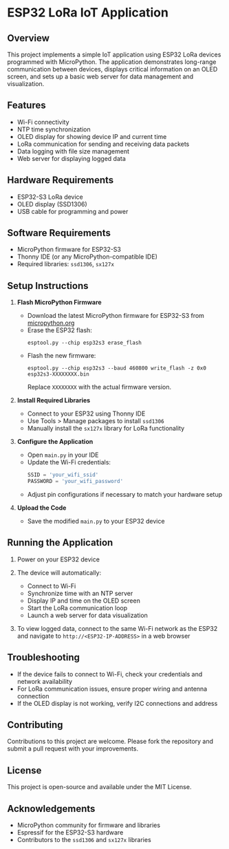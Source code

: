 # ESP32 LoRa IoT Application

## Overview

This project implements a simple IoT application using ESP32 LoRa devices programmed with MicroPython. The application demonstrates long-range communication between devices, displays critical information on an OLED screen, and sets up a basic web server for data management and visualization.

## Features

- Wi-Fi connectivity
- NTP time synchronization
- OLED display for showing device IP and current time
- LoRa communication for sending and receiving data packets
- Data logging with file size management
- Web server for displaying logged data

## Hardware Requirements

- ESP32-S3 LoRa device
- OLED display (SSD1306)
- USB cable for programming and power

## Software Requirements

- MicroPython firmware for ESP32-S3
- Thonny IDE (or any MicroPython-compatible IDE)
- Required libraries: `ssd1306`, `sx127x`

## Setup Instructions

1. **Flash MicroPython Firmware**
   - Download the latest MicroPython firmware for ESP32-S3 from [micropython.org](https://micropython.org/download/ESP32_GENERIC_S3/)
   - Erase the ESP32 flash:
     ```
     esptool.py --chip esp32s3 erase_flash
     ```
   - Flash the new firmware:
     ```
     esptool.py --chip esp32s3 --baud 460800 write_flash -z 0x0 esp32s3-XXXXXXXX.bin
     ```
     Replace `XXXXXXXX` with the actual firmware version.

2. **Install Required Libraries**
   - Connect to your ESP32 using Thonny IDE
   - Use Tools > Manage packages to install `ssd1306`
   - Manually install the `sx127x` library for LoRa functionality

3. **Configure the Application**
   - Open `main.py` in your IDE
   - Update the Wi-Fi credentials:
     ```python
     SSID = 'your_wifi_ssid'
     PASSWORD = 'your_wifi_password'
     ```
   - Adjust pin configurations if necessary to match your hardware setup

4. **Upload the Code**
   - Save the modified `main.py` to your ESP32 device

## Running the Application

1. Power on your ESP32 device
2. The device will automatically:
   - Connect to Wi-Fi
   - Synchronize time with an NTP server
   - Display IP and time on the OLED screen
   - Start the LoRa communication loop
   - Launch a web server for data visualization

3. To view logged data, connect to the same Wi-Fi network as the ESP32 and navigate to `http://<ESP32-IP-ADDRESS>` in a web browser

## Troubleshooting

- If the device fails to connect to Wi-Fi, check your credentials and network availability
- For LoRa communication issues, ensure proper wiring and antenna connection
- If the OLED display is not working, verify I2C connections and address

## Contributing

Contributions to this project are welcome. Please fork the repository and submit a pull request with your improvements.

## License

This project is open-source and available under the MIT License.

## Acknowledgements

- MicroPython community for firmware and libraries
- Espressif for the ESP32-S3 hardware
- Contributors to the `ssd1306` and `sx127x` libraries
